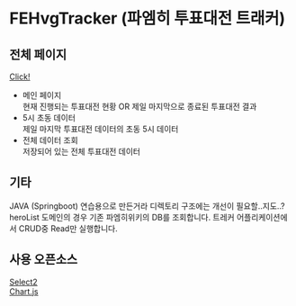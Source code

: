 # FEHvgTracker (파엠히 투표대전 트래커)   
## 전체 페이지   
[Click!](https://feh.wiki/voting/vg/)

 * 메인 페이지   
 현재 진행되는 투표대전 현황 OR 제일 마지막으로 종료된 투표대전 결과
 * 5시 초동 데이터    
 제일 마지막 투표대전 데이터의 초동 5시 데이터
 * 전체 데이터 조회    
 저장되어 있는 전체 투표대전 데이터
 
## 기타
JAVA (Springboot) 연습용으로 만든거라 디렉토리 구조에는 개선이 필요할..지도..?   
heroList 도메인의 경우 기존 파엠히위키의 DB를 조회합니다. 트레커 어플리케이션에서 CRUD중 Read만 실행합니다.   

## 사용 오픈소스
[Select2](https://select2.org/)   
[Chart.js](https://www.chartjs.org/docs/latest/)
